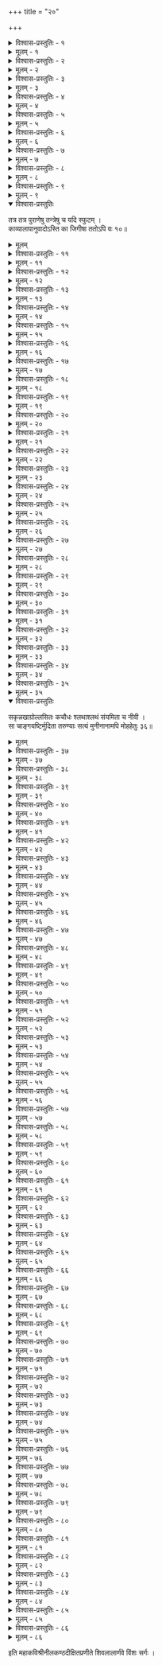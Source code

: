 +++
title = "२०"

+++

<details><summary>विश्वास-प्रस्तुतिः - १</summary>

अथ विंशः सर्गः ।  
कपिलकीरमुखाः कवयस्ततः कतिचिदासत ताम्रनदीतटे ।  
द्रुहिणशापवशाजननी गिरामवततार पुरा हि यदात्मना ॥ १॥
</details>

<details><summary>मूलम् - १</summary>

अथ विंशः सर्गः ।  
कपिलकीरमुखाः कवयस्ततः कतिचिदासत ताम्रनदीतटे ।  
द्रुहिणशापवशाजननी गिरामवततार पुरा हि यदात्मना ॥ १॥
</details>


<details><summary>विश्वास-प्रस्तुतिः - २</summary>

अथ चतुर्गुणिता व्यधिका दश त्रिदशदेशिकधिक्करणक्षमाः ।  
प्रति ययुर्मधुरामभिवन्दितुं प्रमथनाथममी कविपुङ्गवाः ॥ २॥
</details>

<details><summary>मूलम् - २</summary>

अथ चतुर्गुणिता व्यधिका दश त्रिदशदेशिकधिक्करणक्षमाः ।  
प्रति ययुर्मधुरामभिवन्दितुं प्रमथनाथममी कविपुङ्गवाः ॥ २॥
</details>


<details><summary>विश्वास-प्रस्तुतिः - ३</summary>

कविशरीरभृता कवयस्तु ते समधिगम्य हरेण पुरस्कृताः ।  
समवगाह्य सुवर्णसरोजिनीं ददृशुरद्रिसुतादयितं महः ॥ ३॥
</details>

<details><summary>मूलम् - ३</summary>

कविशरीरभृता कवयस्तु ते समधिगम्य हरेण पुरस्कृताः ।  
समवगाह्य सुवर्णसरोजिनीं ददृशुरद्रिसुतादयितं महः ॥ ३॥
</details>


<details><summary>विश्वास-प्रस्तुतिः - ४</summary>

दृढविनीतधियः सुधियस्तु ते द्रमिडसूत्ररहस्यविवेचने ।  
मृदुसुगन्धिवचःकुसुमस्रजा विविधया मधुरेशमपूजयन् ॥ ४॥
</details>

<details><summary>मूलम् - ४</summary>

दृढविनीतधियः सुधियस्तु ते द्रमिडसूत्ररहस्यविवेचने ।  
मृदुसुगन्धिवचःकुसुमस्रजा विविधया मधुरेशमपूजयन् ॥ ४॥
</details>


<details><summary>विश्वास-प्रस्तुतिः - ५</summary>

अकवयः कतिचिद् विबुधाधमाः कुकवयश्च परे कृतसंविदः ।  
कविभिरप्रतिमैर्भुवनेषु तैः कलहमादधिरेऽथ वितण्डया ॥ ५॥
</details>

<details><summary>मूलम् - ५</summary>

अकवयः कतिचिद् विबुधाधमाः कुकवयश्च परे कृतसंविदः ।  
कविभिरप्रतिमैर्भुवनेषु तैः कलहमादधिरेऽथ वितण्डया ॥ ५॥
</details>


<details><summary>विश्वास-प्रस्तुतिः - ६</summary>

शब्दार्थौ दोषनिर्मुक्तौ सालङ्कारौ गुणोत्तरौ ।  
काव्यमातिष्ठमानेभ्यः कविभ्योऽयं कृतोऽञ्जलिः ॥ ६॥
</details>

<details><summary>मूलम् - ६</summary>

शब्दार्थौ दोषनिर्मुक्तौ सालङ्कारौ गुणोत्तरौ ।  
काव्यमातिष्ठमानेभ्यः कविभ्योऽयं कृतोऽञ्जलिः ॥ ६॥
</details>


<details><summary>विश्वास-प्रस्तुतिः - ७</summary>

आद्यं हि शब्ददोषाणामसाधुत्वं मतं च वः ।  
स्वरमश्रद्दधानानां स्वरूपे केव साधुता ॥ ७॥
</details>

<details><summary>मूलम् - ७</summary>

आद्यं हि शब्ददोषाणामसाधुत्वं मतं च वः ।  
स्वरमश्रद्दधानानां स्वरूपे केव साधुता ॥ ७॥
</details>


<details><summary>विश्वास-प्रस्तुतिः - ८</summary>

काव्यार्थादपि किं दुष्टं कामिदुश्चरितोत्तरात् ।  
अत एव हि काव्यानामालापः सद्भिरुज्झितः ॥ ८॥
</details>

<details><summary>मूलम् - ८</summary>

काव्यार्थादपि किं दुष्टं कामिदुश्चरितोत्तरात् ।  
अत एव हि काव्यानामालापः सद्भिरुज्झितः ॥ ८॥
</details>


<details><summary>विश्वास-प्रस्तुतिः - ९</summary>

अथान्य एव कल्प्यन्ते गुणदोषा निजेच्छया ।  
काकदन्ताः परीक्ष्यन्तां गृह्यन्तां ग्राम्यसूक्तयः ॥ ९॥
</details>

<details><summary>मूलम् - ९</summary>

अथान्य एव कल्प्यन्ते गुणदोषा निजेच्छया ।  
काकदन्ताः परीक्ष्यन्तां गृह्यन्तां ग्राम्यसूक्तयः ॥ ९॥
</details>


<details open><summary>विश्वास-प्रस्तुतिः</summary>

तत्र तत्र पुराणेषु तन्त्रेषु च यदि स्फुटम् ।  
काव्यालापानुवादोऽस्ति का जिगीषा ततोऽपि वः १०॥
</details>

<details><summary>मूलम्</summary>

तत्र तत्र पुराणेषु तन्त्रेषु च यदि स्फुटम् ।  
काव्यालापानुवादोऽस्ति का जिगीषा ततोऽपि वः १०॥
</details>


<details><summary>विश्वास-प्रस्तुतिः - ११</summary>

सर्वा वाचो वदन्तीति सप्ततन्तौ महाव्रते ।  
ग्राम्योक्तयोऽपि किं शास्त्रे क्रत्वङ्गत्वेन नोदिताः ॥ ११॥
</details>

<details><summary>मूलम् - ११</summary>

सर्वा वाचो वदन्तीति सप्ततन्तौ महाव्रते ।  
ग्राम्योक्तयोऽपि किं शास्त्रे क्रत्वङ्गत्वेन नोदिताः ॥ ११॥
</details>


<details><summary>विश्वास-प्रस्तुतिः - १२</summary>

अयोग्यानां हि काव्यानामग्निसेकादिवाक्यवत् ।  
मूकतैव हि दुर्भेदा मुह्यन्त्येषु कथं जनाः ॥ १२॥
</details>

<details><summary>मूलम् - १२</summary>

अयोग्यानां हि काव्यानामग्निसेकादिवाक्यवत् ।  
मूकतैव हि दुर्भेदा मुह्यन्त्येषु कथं जनाः ॥ १२॥
</details>


<details><summary>विश्वास-प्रस्तुतिः - १३</summary>

कथञ्चिद्यदि सार्थक्यं कथञ्चित्तैव दूषणम् ।  
सफलः क्लेश इति च सम्प्रदायागतो भ्रमः ॥ १३॥
</details>

<details><summary>मूलम् - १३</summary>

कथञ्चिद्यदि सार्थक्यं कथञ्चित्तैव दूषणम् ।  
सफलः क्लेश इति च सम्प्रदायागतो भ्रमः ॥ १३॥
</details>


<details><summary>विश्वास-प्रस्तुतिः - १४</summary>

अक्लेशेन फले लभ्ये न क्लेशो युक्तिमर्हति ।  
यस्मै फलाय सा गौणी तदेव स्फुटमीर्यताम् ॥ १४॥
</details>

<details><summary>मूलम् - १४</summary>

अक्लेशेन फले लभ्ये न क्लेशो युक्तिमर्हति ।  
यस्मै फलाय सा गौणी तदेव स्फुटमीर्यताम् ॥ १४॥
</details>


<details><summary>विश्वास-प्रस्तुतिः - १५</summary>

अर्थानपि व्याप्नुवती हतसर्वनियन्त्रणा ।  
व्यञ्जना शब्दवृत्तिश्चेद् वेश्या पत्नी न किं भवेत् ॥ १५॥
</details>

<details><summary>मूलम् - १५</summary>

अर्थानपि व्याप्नुवती हतसर्वनियन्त्रणा ।  
व्यञ्जना शब्दवृत्तिश्चेद् वेश्या पत्नी न किं भवेत् ॥ १५॥
</details>


<details><summary>विश्वास-प्रस्तुतिः - १६</summary>

धूमेन ध्वन्यतां वह्निश्चक्षुषा ध्वन्यतां घटः ।  
अर्थश्चेद् ध्वनयेदर्थं का प्रमाणव्यवस्थितिः ॥ १६॥
</details>

<details><summary>मूलम् - १६</summary>

धूमेन ध्वन्यतां वह्निश्चक्षुषा ध्वन्यतां घटः ।  
अर्थश्चेद् ध्वनयेदर्थं का प्रमाणव्यवस्थितिः ॥ १६॥
</details>


<details><summary>विश्वास-प्रस्तुतिः - १७</summary>

दुःखतोऽपि तु काव्योक्तः सुखायार्थो भवेद्यदि ।  
सुखं भवन्तः श‍ृण्वन्तु स्वनिन्दां कविभिः कृताम् ॥ १७॥
</details>

<details><summary>मूलम् - १७</summary>

दुःखतोऽपि तु काव्योक्तः सुखायार्थो भवेद्यदि ।  
सुखं भवन्तः श‍ृण्वन्तु स्वनिन्दां कविभिः कृताम् ॥ १७॥
</details>


<details><summary>विश्वास-प्रस्तुतिः - १८</summary>

अहो भावव्यक्तेः परिणतिरहो गूढरस इ-  
त्यलीकव्यामीलन्नयनविगलद्बाष्पसलिलैः ।  
उदञ्चद्रोमाञ्चैरुदरलुलितामैरिव मुहुः  
कथं व्याप्ता भूमिः काविभिरपटुज्ञानपशुभिः ॥ १८॥
</details>

<details><summary>मूलम् - १८</summary>

अहो भावव्यक्तेः परिणतिरहो गूढरस इ-  
त्यलीकव्यामीलन्नयनविगलद्बाष्पसलिलैः ।  
उदञ्चद्रोमाञ्चैरुदरलुलितामैरिव मुहुः  
कथं व्याप्ता भूमिः काविभिरपटुज्ञानपशुभिः ॥ १८॥
</details>


<details><summary>विश्वास-प्रस्तुतिः - १९</summary>

इति निगदितमेवाभीक्ष्णमावर्त्तयद्भिः  
प्रतिकथकवचांसि क्वाप्यनाकर्णयद्भिः ।  
अपथचिरविनीतैर्बालिशैरात्तगन्धाः  
शरणमभिसमीयुश्चन्द्रचूडं कवीन्द्राः ॥ १९॥
</details>

<details><summary>मूलम् - १९</summary>

इति निगदितमेवाभीक्ष्णमावर्त्तयद्भिः  
प्रतिकथकवचांसि क्वाप्यनाकर्णयद्भिः ।  
अपथचिरविनीतैर्बालिशैरात्तगन्धाः  
शरणमभिसमीयुश्चन्द्रचूडं कवीन्द्राः ॥ १९॥
</details>


<details><summary>विश्वास-प्रस्तुतिः - २०</summary>

नान्धाश्चक्षुस्समेता न च खलु बधिरा आक्षिपन्तः परोक्तीः  
नाप्येते नाथ! मूका विफलमविरलं यत् तदुच्चैः स्वनन्तः ।  
तत्तत्सैद्धान्तिकोक्तीरभिदधत इव क्वाप्यनाघ्राततत्त्वा  
दृश्यन्ते केचिदेते शिव शिव कुधियामेष सर्गोऽद्भुतस्ते ॥ २०॥
</details>

<details><summary>मूलम् - २०</summary>

नान्धाश्चक्षुस्समेता न च खलु बधिरा आक्षिपन्तः परोक्तीः  
नाप्येते नाथ! मूका विफलमविरलं यत् तदुच्चैः स्वनन्तः ।  
तत्तत्सैद्धान्तिकोक्तीरभिदधत इव क्वाप्यनाघ्राततत्त्वा  
दृश्यन्ते केचिदेते शिव शिव कुधियामेष सर्गोऽद्भुतस्ते ॥ २०॥
</details>


<details><summary>विश्वास-प्रस्तुतिः - २१</summary>

काव्यागमज्ञाः सुखमाक्षिपन्तु का तत्र चिन्ता भवतः प्रसादात् ।  
अहो वयं प्रव्यथिता अमीभिः काव्याध्वदुष्टश्वभिरेडमूकैः ॥ २१॥
</details>

<details><summary>मूलम् - २१</summary>

काव्यागमज्ञाः सुखमाक्षिपन्तु का तत्र चिन्ता भवतः प्रसादात् ।  
अहो वयं प्रव्यथिता अमीभिः काव्याध्वदुष्टश्वभिरेडमूकैः ॥ २१॥
</details>


<details><summary>विश्वास-प्रस्तुतिः - २२</summary>

दन्तोल्लेखनखक्षतादिदयितव्यापारपारम्परी-  
निर्ग्लानापि हि कामिनी दिनमुखे निस्सीममानन्दति ।  
मार्जारी नखराङ्कुराखुदशनव्याविध्द्यमाना मना-  
गायुर्वेदविदोऽभिगच्छति रुदत्यासन्नमृत्युर्यथा ॥ २२॥
</details>

<details><summary>मूलम् - २२</summary>

दन्तोल्लेखनखक्षतादिदयितव्यापारपारम्परी-  
निर्ग्लानापि हि कामिनी दिनमुखे निस्सीममानन्दति ।  
मार्जारी नखराङ्कुराखुदशनव्याविध्द्यमाना मना-  
गायुर्वेदविदोऽभिगच्छति रुदत्यासन्नमृत्युर्यथा ॥ २२॥
</details>


<details><summary>विश्वास-प्रस्तुतिः - २३</summary>

तदलं तरुणेन्दुचूड! नः परितापार्त्तिपरीक्षयानया ।  
परिवर्जय पण्डिताधमैरिदमैकाधिकरण्यमद्य नः ॥ २३॥
</details>

<details><summary>मूलम् - २३</summary>

तदलं तरुणेन्दुचूड! नः परितापार्त्तिपरीक्षयानया ।  
परिवर्जय पण्डिताधमैरिदमैकाधिकरण्यमद्य नः ॥ २३॥
</details>


<details><summary>विश्वास-प्रस्तुतिः - २४</summary>

विज्ञापितः कविवरैरिति सुन्दरेशः  
स्मित्वा ददौ फलकमेकमदृष्टपूर्वम् ।  
यत्रासते कवय एव यथाभिलाष-  
मन्ये तु नाङ्घ्रिमपि विन्यसितुं क्षमन्ते ॥ २४॥
</details>

<details><summary>मूलम् - २४</summary>

विज्ञापितः कविवरैरिति सुन्दरेशः  
स्मित्वा ददौ फलकमेकमदृष्टपूर्वम् ।  
यत्रासते कवय एव यथाभिलाष-  
मन्ये तु नाङ्घ्रिमपि विन्यसितुं क्षमन्ते ॥ २४॥
</details>


<details><summary>विश्वास-प्रस्तुतिः - २५</summary>

अध्यारूढाः पीठमीशादवाप्तं दुर्दर्शं तद् दुर्धियां दूरतोऽपि ।  
अष्टाचत्वारिंशदाद्याः कवीन्द्राश्चक्रुर्भक्तिं भूयसीं चन्द्रचूडे ॥ २५॥
</details>

<details><summary>मूलम् - २५</summary>

अध्यारूढाः पीठमीशादवाप्तं दुर्दर्शं तद् दुर्धियां दूरतोऽपि ।  
अष्टाचत्वारिंशदाद्याः कवीन्द्राश्चक्रुर्भक्तिं भूयसीं चन्द्रचूडे ॥ २५॥
</details>


<details><summary>विश्वास-प्रस्तुतिः - २६</summary>

वंशचूडामणिः पाण्ड्यो वंशशेखरकस्ततः ।  
जज्ञे यत्र भुवं न्यस्य जज्ञौ स परमामृतम् ॥ २६॥
</details>

<details><summary>मूलम् - २६</summary>

वंशचूडामणिः पाण्ड्यो वंशशेखरकस्ततः ।  
जज्ञे यत्र भुवं न्यस्य जज्ञौ स परमामृतम् ॥ २६॥
</details>


<details><summary>विश्वास-प्रस्तुतिः - २७</summary>

स तु कदाचन चम्पककोरकैः परिचरन् प्रमथाधिपतिं मधौ ।  
अजनि चम्पकपाण्ड्य इति प्रथामभिवहन् कविलोकशिखामाणः ॥ २७॥
</details>

<details><summary>मूलम् - २७</summary>

स तु कदाचन चम्पककोरकैः परिचरन् प्रमथाधिपतिं मधौ ।  
अजनि चम्पकपाण्ड्य इति प्रथामभिवहन् कविलोकशिखामाणः ॥ २७॥
</details>


<details><summary>विश्वास-प्रस्तुतिः - २८</summary>

स कामिनीरत्नसहस्रभोगभाग्योन्नतश्चम्पकपाण्ड्यदेवः ।  
मासे मधौ मन्मथमारराध नवोढया नर्मपरो महिष्या ॥ २८॥
</details>

<details><summary>मूलम् - २८</summary>

स कामिनीरत्नसहस्रभोगभाग्योन्नतश्चम्पकपाण्ड्यदेवः ।  
मासे मधौ मन्मथमारराध नवोढया नर्मपरो महिष्या ॥ २८॥
</details>


<details><summary>विश्वास-प्रस्तुतिः - २९</summary>

अपारयन्ती त्रपया गलन्तीं नीवीं नियन्तुं समुपेक्षितुं वा ।  
पत्युर्मुखं नाभिपदं च बाला पर्यायतः केवलमालुलोके ॥ २९॥
</details>

<details><summary>मूलम् - २९</summary>

अपारयन्ती त्रपया गलन्तीं नीवीं नियन्तुं समुपेक्षितुं वा ।  
पत्युर्मुखं नाभिपदं च बाला पर्यायतः केवलमालुलोके ॥ २९॥
</details>


<details><summary>विश्वास-प्रस्तुतिः - ३०</summary>

आलिङ्गितुं चुम्बितुमन्ततस्तं स्प्रष्टुं समाभाषितुमीक्षितुं वा ।  
नार्यै ददौ नावसरं कदाचिद् व्रीडा सपत्नीव निबद्धवैरा ॥ ३०॥
</details>

<details><summary>मूलम् - ३०</summary>

आलिङ्गितुं चुम्बितुमन्ततस्तं स्प्रष्टुं समाभाषितुमीक्षितुं वा ।  
नार्यै ददौ नावसरं कदाचिद् व्रीडा सपत्नीव निबद्धवैरा ॥ ३०॥
</details>


<details><summary>विश्वास-प्रस्तुतिः - ३१</summary>

आच्छाद्य बिम्बाधरमङ्गुलीभिराबद्धमुग्धाञ्जलिना करेण ।  
मा मेति मन्दाक्षरमर्थितं यदतः किमस्या मधुरोऽधरोष्ठः ॥ ३१॥
</details>

<details><summary>मूलम् - ३१</summary>

आच्छाद्य बिम्बाधरमङ्गुलीभिराबद्धमुग्धाञ्जलिना करेण ।  
मा मेति मन्दाक्षरमर्थितं यदतः किमस्या मधुरोऽधरोष्ठः ॥ ३१॥
</details>


<details><summary>विश्वास-प्रस्तुतिः - ३२</summary>

एकत्र विस्रम्भकथाविघातः पक्षोऽपरः शङ्कितुमेव नार्हः ।  
कृच्छ्रे तदस्मिन्नधरं कृशाङ्ग्या गृह्णातु वा मुञ्चतु वा युवायम् ॥ ३२॥
</details>

<details><summary>मूलम् - ३२</summary>

एकत्र विस्रम्भकथाविघातः पक्षोऽपरः शङ्कितुमेव नार्हः ।  
कृच्छ्रे तदस्मिन्नधरं कृशाङ्ग्या गृह्णातु वा मुञ्चतु वा युवायम् ॥ ३२॥
</details>


<details><summary>विश्वास-प्रस्तुतिः - ३३</summary>

दष्टाधरोष्ठा सुदृढं पुरैव पत्युः पुनश्चुम्बनलालसस्य ।  
चाटूसहस्रं शपथाञ्छतं च तन्वी विशश्वास न लेशतोऽपि ॥ ३३॥
</details>

<details><summary>मूलम् - ३३</summary>

दष्टाधरोष्ठा सुदृढं पुरैव पत्युः पुनश्चुम्बनलालसस्य ।  
चाटूसहस्रं शपथाञ्छतं च तन्वी विशश्वास न लेशतोऽपि ॥ ३३॥
</details>


<details><summary>विश्वास-प्रस्तुतिः - ३४</summary>

आबद्धसप्ताष्टनिषङ्गमन्वगासञ्जितद्वित्रकराङ्गुलित्रम् ।  
आमर्दितैकद्वशरासमासीदन्यादृगूष्मायितमङ्गजस्य ॥ ३४॥
</details>

<details><summary>मूलम् - ३४</summary>

आबद्धसप्ताष्टनिषङ्गमन्वगासञ्जितद्वित्रकराङ्गुलित्रम् ।  
आमर्दितैकद्वशरासमासीदन्यादृगूष्मायितमङ्गजस्य ॥ ३४॥
</details>


<details><summary>विश्वास-प्रस्तुतिः - ३५</summary>

विन्यस्य गाढं भुजयोर्भुजौ सा मुखं मुखे वक्षसि चापि वक्षः ।  
आलिङ्गति स्म स्मरबाणवर्षादाच्छादयन्तीव तनुं प्रियस्य ॥ ३५॥
</details>

<details><summary>मूलम् - ३५</summary>

विन्यस्य गाढं भुजयोर्भुजौ सा मुखं मुखे वक्षसि चापि वक्षः ।  
आलिङ्गति स्म स्मरबाणवर्षादाच्छादयन्तीव तनुं प्रियस्य ॥ ३५॥
</details>


<details open><summary>विश्वास-प्रस्तुतिः</summary>

सकृन्नखाग्रोल्लसितः कचौधः श्लथाश्लथं संयमिता च नीवी ।  
सा चाङ्गयष्टिर्मुदिता तरुण्याः सत्यं मुनीनानामपि मोहहेतुः ३६॥
</details>

<details><summary>मूलम्</summary>

सकृन्नखाग्रोल्लसितः कचौधः श्लथाश्लथं संयमिता च नीवी ।  
सा चाङ्गयष्टिर्मुदिता तरुण्याः सत्यं मुनीनानामपि मोहहेतुः ३६॥
</details>


<details><summary>विश्वास-प्रस्तुतिः - ३७</summary>

एकाकिनीं तामपहाय लज्जा याता पुरा यत् किल मारयुद्धे ।  
ततोऽपराधादिव तामुपेतां पुरेव तन्वी न पुरश्चकार ॥ ३७॥
</details>

<details><summary>मूलम् - ३७</summary>

एकाकिनीं तामपहाय लज्जा याता पुरा यत् किल मारयुद्धे ।  
ततोऽपराधादिव तामुपेतां पुरेव तन्वी न पुरश्चकार ॥ ३७॥
</details>


<details><summary>विश्वास-प्रस्तुतिः - ३८</summary>

सा गन्तुमैच्छच्छयितुं स काल्ये साधत्त संव्यानमयं जहार ।  
सा नीविमामुञ्चदयं व्यमुञ्चद् भावेऽपि तुल्ये विभिदे क्रियाभिः ॥ ३८॥
</details>

<details><summary>मूलम् - ३८</summary>

सा गन्तुमैच्छच्छयितुं स काल्ये साधत्त संव्यानमयं जहार ।  
सा नीविमामुञ्चदयं व्यमुञ्चद् भावेऽपि तुल्ये विभिदे क्रियाभिः ॥ ३८॥
</details>


<details><summary>विश्वास-प्रस्तुतिः - ३९</summary>

ससर्ज तस्यां कियतो विलासांश्चक्रे कथं नाम निशां त्रियामाम् ।  
श‍ृङ्गारसारं कलयापि वेधाः किं वेद वेदाक्षरजीर्णकोशः ॥ ३९॥
</details>

<details><summary>मूलम् - ३९</summary>

ससर्ज तस्यां कियतो विलासांश्चक्रे कथं नाम निशां त्रियामाम् ।  
श‍ृङ्गारसारं कलयापि वेधाः किं वेद वेदाक्षरजीर्णकोशः ॥ ३९॥
</details>


<details><summary>विश्वास-प्रस्तुतिः - ४०</summary>

अनन्यजे वर्षति काममित्थमपव्यवस्थं शरमण्डलानि ।  
आदिर्निशादिः सुरतस्य यूनोरन्तो निशान्तोऽपि च पर्यणंसीत् ॥ ४०॥
</details>

<details><summary>मूलम् - ४०</summary>

अनन्यजे वर्षति काममित्थमपव्यवस्थं शरमण्डलानि ।  
आदिर्निशादिः सुरतस्य यूनोरन्तो निशान्तोऽपि च पर्यणंसीत् ॥ ४०॥
</details>


<details><summary>विश्वास-प्रस्तुतिः - ४१</summary>

स जातु प्रासादे शयनमधिगच्छन् क्षितिपतिः  
समाजघ्रौ गन्धं कुसुमकुलदुष्प्रापमतुलम् ।  
महिष्याः पद्मिन्या मलयपवमानैरुपहृतं  
प्रसूतं केशान्तात् प्रशिथिलदृढग्रन्थिशिथिलात् ॥ ४१॥
</details>

<details><summary>मूलम् - ४१</summary>

स जातु प्रासादे शयनमधिगच्छन् क्षितिपतिः  
समाजघ्रौ गन्धं कुसुमकुलदुष्प्रापमतुलम् ।  
महिष्याः पद्मिन्या मलयपवमानैरुपहृतं  
प्रसूतं केशान्तात् प्रशिथिलदृढग्रन्थिशिथिलात् ॥ ४१॥
</details>


<details><summary>विश्वास-प्रस्तुतिः - ४२</summary>

पद्मसौरभ्यजातीयं पद्मिनीकेशसम्भवम् ।  
अनाघ्रातचरं गन्धमवासासीत् स तं नृपः ॥ ४२॥
</details>

<details><summary>मूलम् - ४२</summary>

पद्मसौरभ्यजातीयं पद्मिनीकेशसम्भवम् ।  
अनाघ्रातचरं गन्धमवासासीत् स तं नृपः ॥ ४२॥
</details>


<details><summary>विश्वास-प्रस्तुतिः - ४३</summary>

मनोगतं मे कवयत्यवेत्य यः स एतदग्र्यं लभतां सुधीरिति ।  
अलम्बयद् द्वारि सुवर्णमुद्रिकासहस्रमाबध्य स पाण्ड्यभूपतिः ॥ ४३॥
</details>

<details><summary>मूलम् - ४३</summary>

मनोगतं मे कवयत्यवेत्य यः स एतदग्र्यं लभतां सुधीरिति ।  
अलम्बयद् द्वारि सुवर्णमुद्रिकासहस्रमाबध्य स पाण्ड्यभूपतिः ॥ ४३॥
</details>


<details><summary>विश्वास-प्रस्तुतिः - ४४</summary>

उच्चावचाभिरपि भङ्गिभिरुल्लिखन्तो  
नाद्राक्षुरम्य हृदयं कवयो महान्तः ।  
आसाद्य कश्चन वटुः पुनरादिशैवः  
पद्यं प्रभोरधिसभं पठति स्म हृद्यम् ॥ ४४॥
</details>

<details><summary>मूलम् - ४४</summary>

उच्चावचाभिरपि भङ्गिभिरुल्लिखन्तो  
नाद्राक्षुरम्य हृदयं कवयो महान्तः ।  
आसाद्य कश्चन वटुः पुनरादिशैवः  
पद्यं प्रभोरधिसभं पठति स्म हृद्यम् ॥ ४४॥
</details>


<details><summary>विश्वास-प्रस्तुतिः - ४५</summary>

तस्मै किलार्थितवते मुचिरं प्रसाद्य  
दारक्रियार्थमधनाय धनं समग्रम् ।  
पद्यं ददौ नृपतिभावनिबन्धहृद्य-  
मार्यामयं तदखिलाशयविन्महेशः ॥ ४५॥
</details>

<details><summary>मूलम् - ४५</summary>

तस्मै किलार्थितवते मुचिरं प्रसाद्य  
दारक्रियार्थमधनाय धनं समग्रम् ।  
पद्यं ददौ नृपतिभावनिबन्धहृद्य-  
मार्यामयं तदखिलाशयविन्महेशः ॥ ४५॥
</details>


<details><summary>विश्वास-प्रस्तुतिः - ४६</summary>

जानासि पुष्पगन्धान भ्रमर ! त्वं ब्रूहि तत्त्वतो मेऽद्य ।  
देव्याः केशकलापे तुल्यो गन्धेन किं गन्धः ॥ ४६॥
</details>

<details><summary>मूलम् - ४६</summary>

जानासि पुष्पगन्धान भ्रमर ! त्वं ब्रूहि तत्त्वतो मेऽद्य ।  
देव्याः केशकलापे तुल्यो गन्धेन किं गन्धः ॥ ४६॥
</details>


<details><summary>विश्वास-प्रस्तुतिः - ४७</summary>

इति तावदिमामार्यामिन्दुकलाभरणवदननिर्गलिताम् ।  
पठति द्विजे सभायां प्रभोरभूद् विस्मयो भूयान् ॥ ४७॥
</details>

<details><summary>मूलम् - ४७</summary>

इति तावदिमामार्यामिन्दुकलाभरणवदननिर्गलिताम् ।  
पठति द्विजे सभायां प्रभोरभूद् विस्मयो भूयान् ॥ ४७॥
</details>


<details><summary>विश्वास-प्रस्तुतिः - ४८</summary>

तदनुज्ञया स वर्णी तत् कनकं सदसि यावदादत्ते ।  
तावत् तदसहमानः प्रत्यवतस्थे कविः कीरः ॥ ४८॥
</details>

<details><summary>मूलम् - ४८</summary>

तदनुज्ञया स वर्णी तत् कनकं सदसि यावदादत्ते ।  
तावत् तदसहमानः प्रत्यवतस्थे कविः कीरः ॥ ४८॥
</details>


<details><summary>विश्वास-प्रस्तुतिः - ४९</summary>

अपरिप्कृते प्रसूनैरस्ति कचेऽपि किमसृङ्मले गन्धः ।  
किं चिन्तितमवनिभृता किं दृष्टं धीमता भवता ॥ ४९॥
</details>

<details><summary>मूलम् - ४९</summary>

अपरिप्कृते प्रसूनैरस्ति कचेऽपि किमसृङ्मले गन्धः ।  
किं चिन्तितमवनिभृता किं दृष्टं धीमता भवता ॥ ४९॥
</details>


<details><summary>विश्वास-प्रस्तुतिः - ५०</summary>

इति तस्य दुराक्षेपादप्रतिभे ब्रह्मचारिणि स्तब्धे ।  
प्रादुर्भूयाह हरः कविवेषधरः पुरस्तेषाम् ॥ ५०॥
</details>

<details><summary>मूलम् - ५०</summary>

इति तस्य दुराक्षेपादप्रतिभे ब्रह्मचारिणि स्तब्धे ।  
प्रादुर्भूयाह हरः कविवेषधरः पुरस्तेषाम् ॥ ५०॥
</details>


<details><summary>विश्वास-प्रस्तुतिः - ५१</summary>

केन कुधिया सभायामन्तेवासी ममायमाक्षिप्तः ।  
प्रकृतिः सा पद्मिन्याः पङ्कजगन्धः शरीरे यः ॥ ५१॥
</details>

<details><summary>मूलम् - ५१</summary>

केन कुधिया सभायामन्तेवासी ममायमाक्षिप्तः ।  
प्रकृतिः सा पद्मिन्याः पङ्कजगन्धः शरीरे यः ॥ ५१॥
</details>


<details><summary>विश्वास-प्रस्तुतिः - ५२</summary>

पार्थिवकुसुमविहीने भवति शचीकुन्तले कथं गन्धः ।  
कः शङ्कितोऽप्युपाधिः क्रमते कबरीपरीमले गौर्याः ॥ ५२॥
</details>

<details><summary>मूलम् - ५२</summary>

पार्थिवकुसुमविहीने भवति शचीकुन्तले कथं गन्धः ।  
कः शङ्कितोऽप्युपाधिः क्रमते कबरीपरीमले गौर्याः ॥ ५२॥
</details>


<details><summary>विश्वास-प्रस्तुतिः - ५३</summary>

कार्मणमलात्ममूर्तिषु घटते यदि पार्थिवेषु सौरभ्यम् ।  
किमिव खलु पद्मिनीनामपकृतमसृजां मलैः केशैः ॥ ५३॥
</details>

<details><summary>मूलम् - ५३</summary>

कार्मणमलात्ममूर्तिषु घटते यदि पार्थिवेषु सौरभ्यम् ।  
किमिव खलु पद्मिनीनामपकृतमसृजां मलैः केशैः ॥ ५३॥
</details>


<details><summary>विश्वास-प्रस्तुतिः - ५४</summary>

इति विजित्य तमुद्धतमुद्धतैः कविवरे परिगर्जति भाषितैः ।  
अलभत द्रविणं स वटुर्झटित्यवानिपोऽप्यवरोधगृहं ययौ ॥ ५४॥
</details>

<details><summary>मूलम् - ५४</summary>

इति विजित्य तमुद्धतमुद्धतैः कविवरे परिगर्जति भाषितैः ।  
अलभत द्रविणं स वटुर्झटित्यवानिपोऽप्यवरोधगृहं ययौ ॥ ५४॥
</details>


<details><summary>विश्वास-प्रस्तुतिः - ५५</summary>

कविष्वेकीभूय स्वयमपि हरः सङ्घिषु चरन्  
कथाः कुर्वन् हृद्याः स्वयमपि वसन् सङ्घफलके ।  
वृतस्तैः स्वामित्वे विविधरचनाभिर्भणितिभिः  
कदाचिद् गौरीशः कलहमभजत् कीरकविना ॥ ५५॥
</details>

<details><summary>मूलम् - ५५</summary>

कविष्वेकीभूय स्वयमपि हरः सङ्घिषु चरन्  
कथाः कुर्वन् हृद्याः स्वयमपि वसन् सङ्घफलके ।  
वृतस्तैः स्वामित्वे विविधरचनाभिर्भणितिभिः  
कदाचिद् गौरीशः कलहमभजत् कीरकविना ॥ ५५॥
</details>


<details><summary>विश्वास-प्रस्तुतिः - ५६</summary>

अविश्रान्ते स कीरेऽस्मिन्नाक्षेपाभासदुर्ग्रहात् ।  
प्रादर्शयत् स्वमात्मानं पञ्चवक्रं त्रिलोचनम् ॥ ५६॥
</details>

<details><summary>मूलम् - ५६</summary>

अविश्रान्ते स कीरेऽस्मिन्नाक्षेपाभासदुर्ग्रहात् ।  
प्रादर्शयत् स्वमात्मानं पञ्चवक्रं त्रिलोचनम् ॥ ५६॥
</details>


<details><summary>विश्वास-प्रस्तुतिः - ५७</summary>

भक्तोऽपि करिः परमाद्भुतं तत् पश्यन्नपि प्रत्युत दुर्बभाषे ।  
मौढ्यान्निरूढादपि पामराणां मौढ्यं चिदाभासगतं गरीयः ॥ ५७॥
</details>

<details><summary>मूलम् - ५७</summary>

भक्तोऽपि करिः परमाद्भुतं तत् पश्यन्नपि प्रत्युत दुर्बभाषे ।  
मौढ्यान्निरूढादपि पामराणां मौढ्यं चिदाभासगतं गरीयः ॥ ५७॥
</details>


<details><summary>विश्वास-प्रस्तुतिः - ५८</summary>

चतसृष्वपि दिक्षु पश्यता चतुरेणापि महेश्वर ! त्वया ।  
कविकर्माण नैक्षि दूषणं कथमुद्भावितमप्यहो मुहुः ॥ ५८॥
</details>

<details><summary>मूलम् - ५८</summary>

चतसृष्वपि दिक्षु पश्यता चतुरेणापि महेश्वर ! त्वया ।  
कविकर्माण नैक्षि दूषणं कथमुद्भावितमप्यहो मुहुः ॥ ५८॥
</details>


<details><summary>विश्वास-प्रस्तुतिः - ५९</summary>

भावत्क्यः कृतयः श्रुतिः श्रुतिरिति प्रौढिं परां प्रापिता  
अध्याहारविपर्ययप्रकरणोत्कर्षानुषङ्गादिभिः ।  
तात्पर्यान्तरवर्णनेन च समर्थ्यन्ते यदस्मादृशै-  
स्तज्जानन् कवितासु नः पशुपते! दोषेक्षिका मा कृथाः ॥ ५९॥
</details>

<details><summary>मूलम् - ५९</summary>

भावत्क्यः कृतयः श्रुतिः श्रुतिरिति प्रौढिं परां प्रापिता  
अध्याहारविपर्ययप्रकरणोत्कर्षानुषङ्गादिभिः ।  
तात्पर्यान्तरवर्णनेन च समर्थ्यन्ते यदस्मादृशै-  
स्तज्जानन् कवितासु नः पशुपते! दोषेक्षिका मा कृथाः ॥ ५९॥
</details>


<details><summary>विश्वास-प्रस्तुतिः - ६०</summary>

ईश! त्वमसि ननु ध्रुवमीशानः सर्वविद्यानाम् ।  
कीरकृते त्वाक्षेपे कीरवदनुभाषणं ज्यायः ॥ ६०॥
</details>

<details><summary>मूलम् - ६०</summary>

ईश! त्वमसि ननु ध्रुवमीशानः सर्वविद्यानाम् ।  
कीरकृते त्वाक्षेपे कीरवदनुभाषणं ज्यायः ॥ ६०॥
</details>


<details><summary>विश्वास-प्रस्तुतिः - ६१</summary>

ज्ञानाज्ञानव्यतिकरपरीणाममीशोऽस्य पश्यन्  
भक्ताज्ञानप्रशममकृतं चिन्तयित्वा स्वमागः ।  
कालेनास्य स्मृतिकलुषतामुद्दियीर्पुस्तिरोऽभू-  
देतावन्तो यदि हि न गुणाः कः स नश्चन्द्रचूडः ॥ ६१॥
</details>

<details><summary>मूलम् - ६१</summary>

ज्ञानाज्ञानव्यतिकरपरीणाममीशोऽस्य पश्यन्  
भक्ताज्ञानप्रशममकृतं चिन्तयित्वा स्वमागः ।  
कालेनास्य स्मृतिकलुषतामुद्दियीर्पुस्तिरोऽभू-  
देतावन्तो यदि हि न गुणाः कः स नश्चन्द्रचूडः ॥ ६१॥
</details>


<details><summary>विश्वास-प्रस्तुतिः - ६२</summary>

शिवातिवादप्रभवेन पाप्मना स तापितो दुर्विषहेण दुर्मतिः ।  
पपात गाङ्गेयपयोजिनीजले तदेव जानन्नभिपज्यभेषजम् ॥ ६२॥
</details>

<details><summary>मूलम् - ६२</summary>

शिवातिवादप्रभवेन पाप्मना स तापितो दुर्विषहेण दुर्मतिः ।  
पपात गाङ्गेयपयोजिनीजले तदेव जानन्नभिपज्यभेषजम् ॥ ६२॥
</details>


<details><summary>विश्वास-प्रस्तुतिः - ६३</summary>

नित्याधमर्णस्य सकृत्प्रणत्या नीपाटवीसन्निहितस्य धाम्नः ।  
कारुण्यतः सञ्जनितानुतापम्तुष्टाव कीरस्तुहिनांशुचूडम् ॥ ६३॥
</details>

<details><summary>मूलम् - ६३</summary>

नित्याधमर्णस्य सकृत्प्रणत्या नीपाटवीसन्निहितस्य धाम्नः ।  
कारुण्यतः सञ्जनितानुतापम्तुष्टाव कीरस्तुहिनांशुचूडम् ॥ ६३॥
</details>


<details><summary>विश्वास-प्रस्तुतिः - ६४</summary>

अपि प्रणेता निगमागमानामाद्यः कविस्तम्य तुतोष सद्यः ।  
विज्ञानखद्योतविजृम्भिताभिर्वाग्भिः स लुभ्यन् गुणगन्धतोऽपि ॥ ६४॥
</details>

<details><summary>मूलम् - ६४</summary>

अपि प्रणेता निगमागमानामाद्यः कविस्तम्य तुतोष सद्यः ।  
विज्ञानखद्योतविजृम्भिताभिर्वाग्भिः स लुभ्यन् गुणगन्धतोऽपि ॥ ६४॥
</details>


<details><summary>विश्वास-प्रस्तुतिः - ६५</summary>

उत्तार्यमाणे कनकाम्बुजिन्याः कीरे करालम्बसमर्पणेन ।  
उत्तारितं तं भवसागरादप्यूहाम्बभूवुर्मुनयः पुराणाः ॥ ६५॥
</details>

<details><summary>मूलम् - ६५</summary>

उत्तार्यमाणे कनकाम्बुजिन्याः कीरे करालम्बसमर्पणेन ।  
उत्तारितं तं भवसागरादप्यूहाम्बभूवुर्मुनयः पुराणाः ॥ ६५॥
</details>


<details><summary>विश्वास-प्रस्तुतिः - ६६</summary>

अज्ञानमस्य कवितापदसम्प्ररूढ-  
माद्यः कविः शमयितुं कलशोद्भवेन ।  
उद्बोधयन् द्रमिडसूत्ररहस्यसार-  
मुच्चैर्यशो जगति कीरकवेर्व्यतारीत् ॥ ६६॥
</details>

<details><summary>मूलम् - ६६</summary>

अज्ञानमस्य कवितापदसम्प्ररूढ-  
माद्यः कविः शमयितुं कलशोद्भवेन ।  
उद्बोधयन् द्रमिडसूत्ररहस्यसार-  
मुच्चैर्यशो जगति कीरकवेर्व्यतारीत् ॥ ६६॥
</details>


<details><summary>विश्वास-प्रस्तुतिः - ६७</summary>

अधीत्य कीराद् द्रमिडागमार्थमथापरे सङ्घकविप्रवेकाः ।  
वृत्तीर्विचित्राः स्वयमारचय्य पस्पर्धिरे ते तु परस्परेण ॥ ६७॥
</details>

<details><summary>मूलम् - ६७</summary>

अधीत्य कीराद् द्रमिडागमार्थमथापरे सङ्घकविप्रवेकाः ।  
वृत्तीर्विचित्राः स्वयमारचय्य पस्पर्धिरे ते तु परस्परेण ॥ ६७॥
</details>


<details><summary>विश्वास-प्रस्तुतिः - ६८</summary>

स्वस्य प्रबन्धोत्तममध्यमत्वे संशय्य सर्वे कृतसंविदस्ते ।  
सर्वज्ञमीशं शरणं प्रपन्नास्तस्मिन्नतिष्ठन्त कृतप्रणामाः ॥ ६८॥
</details>

<details><summary>मूलम् - ६८</summary>

स्वस्य प्रबन्धोत्तममध्यमत्वे संशय्य सर्वे कृतसंविदस्ते ।  
सर्वज्ञमीशं शरणं प्रपन्नास्तस्मिन्नतिष्ठन्त कृतप्रणामाः ॥ ६८॥
</details>


<details><summary>विश्वास-प्रस्तुतिः - ६९</summary>

आविर्भूय ततो लिङ्गादाह तान् मधुरेश्वरः ।  
तदीयेषु प्रबन्धेषु तारतम्यविवेचने ॥ ६९॥
</details>

<details><summary>मूलम् - ६९</summary>

आविर्भूय ततो लिङ्गादाह तान् मधुरेश्वरः ।  
तदीयेषु प्रबन्धेषु तारतम्यविवेचने ॥ ६९॥
</details>


<details><summary>विश्वास-प्रस्तुतिः - ७०</summary>

अस्ति रुद्र इति ख्यातो वैश्यः स्कन्दांशसम्भवः ।  
शापान्मे मूकतां प्राप्तः स वश्छेत्स्यति संशयम् ॥ ७०॥
</details>

<details><summary>मूलम् - ७०</summary>

अस्ति रुद्र इति ख्यातो वैश्यः स्कन्दांशसम्भवः ।  
शापान्मे मूकतां प्राप्तः स वश्छेत्स्यति संशयम् ॥ ७०॥
</details>


<details><summary>विश्वास-प्रस्तुतिः - ७१</summary>

श‍ृण्वतस्तस्य यां हर्षात् स्यन्दते बाष्पनिर्झरः ।  
सकण्टकानि चाङ्गानि सा वृत्तिर्गृह्यतामिति ॥ ७१॥
</details>

<details><summary>मूलम् - ७१</summary>

श‍ृण्वतस्तस्य यां हर्षात् स्यन्दते बाष्पनिर्झरः ।  
सकण्टकानि चाङ्गानि सा वृत्तिर्गृह्यतामिति ॥ ७१॥
</details>


<details><summary>विश्वास-प्रस्तुतिः - ७२</summary>

तदनु तमुपगम्य श्रावयन्तः स्वसूक्तीः  
पृथगुपचितबाष्पाः कण्टकोद्रेदरम्याः ।  
कपिलभरणकारैः कल्पिता एव वृत्तीः  
परिजगृहुरथान्यास्तत्यजुर्दूरतस्ते ॥ ७२॥
</details>

<details><summary>मूलम् - ७२</summary>

तदनु तमुपगम्य श्रावयन्तः स्वसूक्तीः  
पृथगुपचितबाष्पाः कण्टकोद्रेदरम्याः ।  
कपिलभरणकारैः कल्पिता एव वृत्तीः  
परिजगृहुरथान्यास्तत्यजुर्दूरतस्ते ॥ ७२॥
</details>


<details><summary>विश्वास-प्रस्तुतिः - ७३</summary>

दिवं गते चम्पकपाण्ड्यदेवे ततश्चिरात् कोऽपि तदन्ववाये ।  
राजा कवीनामपि पार्थिवानां राजा कुलेशो धरणीं बभार ॥ ७३॥
</details>

<details><summary>मूलम् - ७३</summary>

दिवं गते चम्पकपाण्ड्यदेवे ततश्चिरात् कोऽपि तदन्ववाये ।  
राजा कवीनामपि पार्थिवानां राजा कुलेशो धरणीं बभार ॥ ७३॥
</details>


<details><summary>विश्वास-प्रस्तुतिः - ७४</summary>

अथ सङ्घिषु कस्यचित् कवेरवमेने स यदा सरस्वतीम् ।  
मधुराधिपतेर्मनस्यभूत् प्रतिधो भक्तदयानिधेस्तदा ॥ ७४॥
</details>

<details><summary>मूलम् - ७४</summary>

अथ सङ्घिषु कस्यचित् कवेरवमेने स यदा सरस्वतीम् ।  
मधुराधिपतेर्मनस्यभूत् प्रतिधो भक्तदयानिधेस्तदा ॥ ७४॥
</details>


<details><summary>विश्वास-प्रस्तुतिः - ७५</summary>

कदम्बमूलमुत्सृज्य कविभिः सह शङ्करः ।  
स्थानमुत्तरहालास्यं प्राप वेगवतीतटे ॥ ७५॥
</details>

<details><summary>मूलम् - ७५</summary>

कदम्बमूलमुत्सृज्य कविभिः सह शङ्करः ।  
स्थानमुत्तरहालास्यं प्राप वेगवतीतटे ॥ ७५॥
</details>


<details><summary>विश्वास-प्रस्तुतिः - ७६</summary>

क्षितिपतिरथेशानं जानन् रुषा परिनिर्गतं  
कविकुलमशेष कविभिः सह शङ्करः ।  
प्रतिनवसुधाधारासारास्पदैर्वचनैः स्तुवन्  
नगरमनयद् भूयः श्रेयस्करं जगतां हरम् ॥ ७६॥
</details>

<details><summary>मूलम् - ७६</summary>

क्षितिपतिरथेशानं जानन् रुषा परिनिर्गतं  
कविकुलमशेष कविभिः सह शङ्करः ।  
प्रतिनवसुधाधारासारास्पदैर्वचनैः स्तुवन्  
नगरमनयद् भूयः श्रेयस्करं जगतां हरम् ॥ ७६॥
</details>


<details><summary>विश्वास-प्रस्तुतिः - ७७</summary>

कालेन केनापि तु कारणेन देवीं क्वचिद् दाशकुलेऽवतीर्णाम् ।  
पाणौ ग्रहीष्यन् प्रमथाधिनाथस्तीरं ययौ दक्षिणवारिराशेः ॥ ७७॥
</details>

<details><summary>मूलम् - ७७</summary>

कालेन केनापि तु कारणेन देवीं क्वचिद् दाशकुलेऽवतीर्णाम् ।  
पाणौ ग्रहीष्यन् प्रमथाधिनाथस्तीरं ययौ दक्षिणवारिराशेः ॥ ७७॥
</details>


<details><summary>विश्वास-प्रस्तुतिः - ७८</summary>

स दाशमाशंसितकन्यकावरं समेत्य देवो मधुरेश्वरो युवा ।  
सुतां ययाचे स्वयमुद्गिरन् गिरा स्वमद्भुतं वागुरिकत्वकौशलम् ॥ ७८॥
</details>

<details><summary>मूलम् - ७८</summary>

स दाशमाशंसितकन्यकावरं समेत्य देवो मधुरेश्वरो युवा ।  
सुतां ययाचे स्वयमुद्गिरन् गिरा स्वमद्भुतं वागुरिकत्वकौशलम् ॥ ७८॥
</details>


<details><summary>विश्वास-प्रस्तुतिः - ७९</summary>

अदृष्टचरमद्भुतं वपुरमुष्य पश्यन्नपि  
प्रभावमवधारयन्नपि ततः स्फुटं धीवरः ।  
परीक्षितुममुं पुनर्जलधिगर्भसञ्चारिणं  
मया समुपदर्शितं मकरमाहरेत्यादिशत् ॥ ७९॥
</details>

<details><summary>मूलम् - ७९</summary>

अदृष्टचरमद्भुतं वपुरमुष्य पश्यन्नपि  
प्रभावमवधारयन्नपि ततः स्फुटं धीवरः ।  
परीक्षितुममुं पुनर्जलधिगर्भसञ्चारिणं  
मया समुपदर्शितं मकरमाहरेत्यादिशत् ॥ ७९॥
</details>


<details><summary>विश्वास-प्रस्तुतिः - ८०</summary>

आसाद्य वैसारिणतां चरन्तमम्भोनिधौ नन्दिनमात्मशापात् ।  
सन्दर्शितं दाशकुलेश्वरेण सानन्दमालोकत चन्द्रचूडः ॥ ८०॥
</details>

<details><summary>मूलम् - ८०</summary>

आसाद्य वैसारिणतां चरन्तमम्भोनिधौ नन्दिनमात्मशापात् ।  
सन्दर्शितं दाशकुलेश्वरेण सानन्दमालोकत चन्द्रचूडः ॥ ८०॥
</details>


<details><summary>विश्वास-प्रस्तुतिः - ८१</summary>

महामायाजालं महदपि निजं स्वप्रपदनाद्  
विजित्य स्वच्छन्दं पयसि विहरन्तं जलनिधेः ।  
ग्रहीतुं शैलादिं किल करुणया वागुरिकया  
विशालं चिक्षेप त्रिपुरमथनो जालमुदधौ ॥ ८१॥
</details>

<details><summary>मूलम् - ८१</summary>

महामायाजालं महदपि निजं स्वप्रपदनाद्  
विजित्य स्वच्छन्दं पयसि विहरन्तं जलनिधेः ।  
ग्रहीतुं शैलादिं किल करुणया वागुरिकया  
विशालं चिक्षेप त्रिपुरमथनो जालमुदधौ ॥ ८१॥
</details>


<details><summary>विश्वास-प्रस्तुतिः - ८२</summary>

तद्भक्तिवागुराबद्धस्तरुणेन्दुशिखामणिः ।  
आक्षिप्य करुणाजालमाचकर्ष तमर्णवात् ॥ ८२॥
</details>

<details><summary>मूलम् - ८२</summary>

तद्भक्तिवागुराबद्धस्तरुणेन्दुशिखामणिः ।  
आक्षिप्य करुणाजालमाचकर्ष तमर्णवात् ॥ ८२॥
</details>


<details><summary>विश्वास-प्रस्तुतिः - ८३</summary>

मीनग्रहायापि कृतप्रवृत्तिं मृगाङ्कमौलिं वनितादरेण ।  
पश्यन्ननङ्गो विजयध्वजं स्वं प्रायेण चक्रे तदुपक्रमं तम् ॥ ८३॥
</details>

<details><summary>मूलम् - ८३</summary>

मीनग्रहायापि कृतप्रवृत्तिं मृगाङ्कमौलिं वनितादरेण ।  
पश्यन्ननङ्गो विजयध्वजं स्वं प्रायेण चक्रे तदुपक्रमं तम् ॥ ८३॥
</details>


<details><summary>विश्वास-प्रस्तुतिः - ८४</summary>

आसाद्य सञ्चरं देहमागमान्वेषणोचितम् ।  
आलुलोके परं तत्त्वमागमान्विष्टमैश्वरम् ॥ ८४॥
</details>

<details><summary>मूलम् - ८४</summary>

आसाद्य सञ्चरं देहमागमान्वेषणोचितम् ।  
आलुलोके परं तत्त्वमागमान्विष्टमैश्वरम् ॥ ८४॥
</details>


<details><summary>विश्वास-प्रस्तुतिः - ८५</summary>

पर्युपासितपादोऽयं प्रकृतिस्थेन नन्दिना ।  
कैवर्तकन्यां जग्राह कैरवप्रियशेखरः ॥ ८५॥
</details>

<details><summary>मूलम् - ८५</summary>

पर्युपासितपादोऽयं प्रकृतिस्थेन नन्दिना ।  
कैवर्तकन्यां जग्राह कैरवप्रियशेखरः ॥ ८५॥
</details>


<details><summary>विश्वास-प्रस्तुतिः - ८६</summary>

समुत्सृजन् स मत्स्यतां ननन्द नन्दिकेश्वरः  
स धीवरश्च भूतले सुधीवरत्वमागतः ।  
विमानमागमय्य तां समागते पुरं शिवे  
तदा तदाशये मुदं ददाश दाशकन्यका ॥ ८६॥
</details>

<details><summary>मूलम् - ८६</summary>

समुत्सृजन् स मत्स्यतां ननन्द नन्दिकेश्वरः  
स धीवरश्च भूतले सुधीवरत्वमागतः ।  
विमानमागमय्य तां समागते पुरं शिवे  
तदा तदाशये मुदं ददाश दाशकन्यका ॥ ८६॥
</details>

इति महाकविश्रीनीलकण्ठदीक्षितप्रणीते शिवलालार्णवे विंशः सर्गः ।  